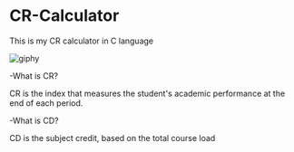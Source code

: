 # CR-Calculator
This is my CR calculator in C language

![giphy](https://user-images.githubusercontent.com/86674827/135911844-ddb3bd76-2c58-48ab-a60b-4951c1c476ed.gif)

-What is CR?

CR is the index that measures the student's academic performance at the end of each period.

-What is CD?

CD is the subject credit, based on the total course load

